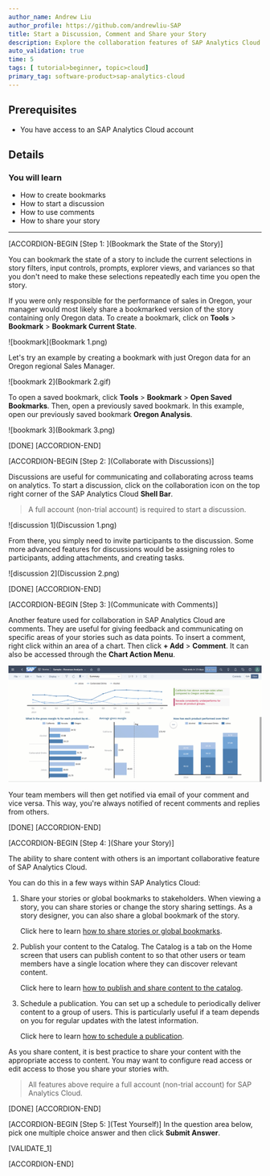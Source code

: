 ```yaml
---
author_name: Andrew Liu
author_profile: https://github.com/andrewliu-SAP
title: Start a Discussion, Comment and Share your Story
description: Explore the collaboration features of SAP Analytics Cloud
auto_validation: true
time: 5
tags: [ tutorial>beginner, topic>cloud]
primary_tag: software-product>sap-analytics-cloud
---
```


## Prerequisites
- You have access to an SAP Analytics Cloud account

## Details
### You will learn
  - How to create bookmarks
  - How to start a discussion
  - How to use comments
  - How to share your story

<!-- Add additional information: Background information, longer prerequisites -->

---

[ACCORDION-BEGIN [Step 1: ](Bookmark the State of the Story)]

You can bookmark the state of a story to include the current selections in story filters, input controls, prompts, explorer views, and variances so that you don't need to make these selections repeatedly each time you open the story.

If you were only responsible for the performance of sales in Oregon, your manager would most likely share a bookmarked version of the story containing only Oregon data. To create a bookmark, click on **Tools** > **Bookmark** > **Bookmark Current State**.

![bookmark](Bookmark 1.png)

Let's try an example by creating a bookmark with just Oregon data for an Oregon regional Sales Manager.  

![bookmark 2](Bookmark 2.gif)

To open a saved bookmark, click **Tools** > **Bookmark** > **Open Saved Bookmarks**. Then, open a previously saved bookmark. In this example, open our previously saved bookmark **Oregon Analysis**.

![bookmark 3](Bookmark 3.png)

[DONE]
[ACCORDION-END]

[ACCORDION-BEGIN [Step 2: ](Collaborate with Discussions)]

Discussions are useful for communicating and collaborating across teams on analytics. To start a discussion, click on the collaboration icon on the top right corner of the SAP Analytics Cloud **Shell Bar**.

> A full account (non-trial account) is required to start a discussion.

![discussion 1](Discussion 1.png)

From there, you simply need to invite participants to the discussion. Some more advanced features for discussions would be assigning roles to participants, adding attachments, and creating tasks.

![discussion 2](Discussion 2.png)

[DONE]
[ACCORDION-END]


[ACCORDION-BEGIN [Step 3: ](Communicate with Comments)]

Another feature used for collaboration in SAP Analytics Cloud are comments. They are useful for giving feedback and communicating on specific areas of your stories such as data points. To insert a comment, right click within an area of a chart. Then click **+ Add** > **Comment**. It can also be accessed through the **Chart Action Menu**.

![Comment](Comment.gif)

Your team members will then get notified via email of your comment and vice versa. This way, you're always notified of recent comments and replies from others.

[DONE]
[ACCORDION-END]

[ACCORDION-BEGIN [Step 4: ](Share your Story)]

The ability to share content with others is an important collaborative feature of SAP Analytics Cloud.

You can do this in a few ways within SAP Analytics Cloud:

1. Share your stories or global bookmarks to stakeholders. When viewing a story, you can share stories or change the story sharing settings. As a story designer, you can also share a global bookmark of the story.

    Click here to learn [how to share stories or global bookmarks](https://help.sap.com/viewer/00f68c2e08b941f081002fd3691d86a7/release/en-US/a9ecd401c9424a3e983a0a0f72bcba2f.html).

2. Publish your content to the Catalog. The Catalog is a tab on the Home screen that users can publish content to so that other users or team members have a single location where they can discover relevant content.

    Click here to learn [how to publish and share content to the catalog](https://help.sap.com/viewer/00f68c2e08b941f081002fd3691d86a7/release/en-US/5b11e19ce34f4d10abe6261fee47304b.html).

3. Schedule a publication. You can set up a schedule to periodically deliver content to a group of users. This is particularly useful if a team depends on you for regular updates with the latest information.

    Click here to learn [how to schedule a publication](https://help.sap.com/viewer/00f68c2e08b941f081002fd3691d86a7/release/en-US/86c2d7d88b134e45907453612c4f559a.html).

As you share content, it is best practice to share your content with the appropriate access to content. You may want to configure read access or edit access to those you share your stories with.

> All features above require a full account (non-trial account) for SAP Analytics Cloud.

[DONE]
[ACCORDION-END]

[ACCORDION-BEGIN [Step 5: ](Test Yourself)]
In the question area below, pick one multiple choice answer and then click **Submit Answer**.

[VALIDATE_1]

[ACCORDION-END]
